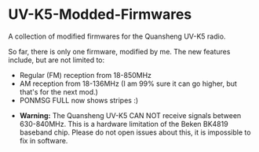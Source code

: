 # UV-K5-Modded-Firmwares
A collection of modified firmwares for the Quansheng UV-K5 radio.

So far, there is only one firmware, modified by me. The new features include, but are not limited to:
- Regular (FM) reception from 18-850MHz
- AM reception from 18-136MHz (I am 99% sure it can go higher, but that's for the next mod.)
- PONMSG FULL now shows stripes :)
* **Warning:** The Quansheng UV-K5 CAN NOT receive signals between 630-840MHz. This is a hardware limitation of the Beken BK4819 baseband chip. Please do not open issues about this, it is impossible to fix in software.
